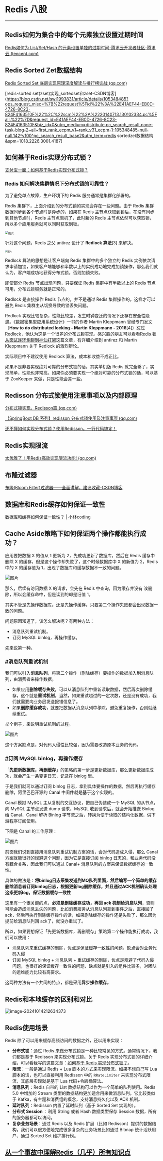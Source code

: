 # Redis 八股

------

## Redis如何为集合中的每个元素独立设置过期时间

[Redis如何为 List/Set/Hash 的元素设置单独的过期时间-腾讯云开发者社区-腾讯云 (tencent.com)](https://cloud.tencent.com/developer/article/2370819)



## Redis Sorted Zet数据结构

[Redis Sorted Set 底层实现原理深度解读与排行榜实战 (qq.com)](https://mp.weixin.qq.com/s/xwmQyhMEpHFD7g2V1JsoSg)

[redis-sorted set(zset)实现_sortedset和zset-CSDN博客](https://blog.csdn.net/swl1993831/article/details/105348485?ops_request_misc=%7B%22request%5Fid%22%3A%22E41AEF44-EB0D-4726-8C23-824F4163510F%22%2C%22scm%22%3A%2220140713.130102334.pc%5Fall.%22%7D&request_id=E41AEF44-EB0D-4726-8C23-824F4163510F&biz_id=0&utm_medium=distribute.pc_search_result.none-task-blog-2~all~first_rank_ecpm_v1~rank_v31_ecpm-1-105348485-null-null.142^v100^pc_search_result_base2&utm_term=redis sortedzet数据结构&spm=1018.2226.3001.4187)



## 如何基于Redis实现分布式锁？

[支付宝一面：如何基于Redis实现分布式锁？](https://mp.weixin.qq.com/s/y8kAflIenRpa4zIwCP_8iA)

### Redis 如何解决集群情况下分布式锁的可靠性？

为了避免单点故障，生产环境下的 Redis 服务通常是集群化部署的。

Redis 集群下，上面介绍到的分布式锁的实现会存在一些问题。由于 Redis 集群数据同步到各个节点时是异步的，如果在 Redis 主节点获取到锁后，在没有同步到其他节点时，Redis 主节点宕机了，此时新的 Redis 主节点依然可以获取锁，所以多个应用服务就可以同时获取到锁。

<img src="https://mmbiz.qpic.cn/mmbiz_png/iaIdQfEric9TwLNZIGgTb8Ywu79icHWJGFOne9WNlPDR8hVPibvqSumwtXshfNkQI2FL30uDUGfKiaE10viaTwUfVmQQ/640?wx_fmt=png&tp=webp&wxfrom=5&wx_lazy=1&wx_co=1" alt="图片" style="zoom:67%;" />

针对这个问题，Redis 之父 antirez 设计了 **Redlock 算法**[3] 来解决。

<img src="https://mmbiz.qpic.cn/mmbiz_png/iaIdQfEric9TwLNZIGgTb8Ywu79icHWJGFOZibRKz6ZYoP5j0vmdjxH4zOONNF1cIPiazFFOKjzDicpLHgMDUVE5j2qg/640?wx_fmt=png&tp=webp&wxfrom=5&wx_lazy=1&wx_co=1" alt="图片" style="zoom:50%;" />

Redlock 算法的思想是让客户端向 Redis 集群中的多个独立的 Redis 实例依次请求申请加锁，如果客户端能够和半数以上的实例成功地完成加锁操作，那么我们就认为，客户端成功地获得分布式锁，否则加锁失败。

即使部分 Redis 节点出现问题，只要保证 Redis 集群中有半数以上的 Redis 节点可用，分布式锁服务就是正常的。

Redlock 是直接操作 Redis 节点的，并不是通过 Redis 集群操作的，这样才可以避免 Redis 集群主从切换导致的锁丢失问题。

Redlock 实现比较复杂，性能比较差，发生时钟变迁的情况下还存在安全性隐患。《数据密集型应用系统设计》一书的作者 Martin Kleppmann 曾经专门发文（**How to do distributed locking - Martin Kleppmann - 2016**[4]）怼过 Redlock，他认为这是一个很差的分布式锁实现。感兴趣的朋友可以看看[Redis 锁从面试连环炮聊到神仙打架](https://mp.weixin.qq.com/s?__biz=Mzg3NjU3NTkwMQ==&mid=2247505097&idx=1&sn=5c03cb769c4458350f4d4a321ad51f5a&source=41&scene=21#wechat_redirect)这篇文章，有详细介绍到 antirez 和 Martin Kleppmann 关于 Redlock 的激烈辩论。

实际项目中不建议使用 Redlock 算法，成本和收益不成正比。

如果不是非要实现绝对可靠的分布式锁的话，其实单机版 Redis 就完全够了，实现简单，性能也非常高。如果你必须要实现一个绝对可靠的分布式锁的话，可以基于 ZooKeeper 来做，只是性能会差一些。



## Redisson 分布式锁使用注意事项以及内部原理

[分布式锁实现，Redisson篇 (qq.com)](https://mp.weixin.qq.com/s/1JEpR6rQTPrZBsSPBNol2w)

[【SpringBoot DB 系列】redisson 分布式锁使用及注意事项 (qq.com)](https://mp.weixin.qq.com/s/EZu0HhEEs9DepQEfzMhHdA)

[还不懂如何实现分布式锁？使用Redisson，一行代码搞定！](https://mp.weixin.qq.com/s/D7gaiodEY1a1yx3tFlNiuw)



## Redis实现限流

[太优雅了！用Redis高效实现限流功能! (qq.com)](https://mp.weixin.qq.com/s/i0aDxP94oEMuw_IKyRD2mg)



## 布隆过滤器

[布隆(Bloom Filter)过滤器——全面讲解，建议收藏-CSDN博客](https://blog.csdn.net/qq_41125219/article/details/119982158)



## 数据库和Redis缓存如何保证一致性

[数据库和缓存如何保证一致性？ | 小林coding](https://xiaolincoding.com/redis/architecture/mysql_redis_consistency.html)



## Cache Aside策略下如何保证两个操作都能执行成功？

应用要把数据 X 的值从 1 更新为 2，先成功更新了数据库，然后在 Redis 缓存中删除 X 的缓存，但是这个操作却失败了，这个时候数据库中 X 的新值为 2，Redis 中的 X 的缓存值为 1，出现了数据库和缓存数据不一致的问题。

![图片](https://cdn.xiaolincoding.com//mysql/other/2a2ea2854bbc3ae8ae86d7da45fa32ee.png)

那么，后续有访问数据 X 的请求，会先在 Redis 中查询，因为缓存并没有 诶删除，所以会缓存命中，但是读到的却是旧值 1。

其实不管是先操作数据库，还是先操作缓存，只要第二个操作失败都会出现数据一致的问题。

问题原因知道了，该怎么解决呢？有两种方法：

- 消息队列重试机制。
- 订阅 MySQL binlog，再操作缓存。

先来说第一种。

### [#](https://xiaolincoding.com/redis/architecture/mysql_redis_consistency.html#消息队列重试机制)消息队列重试机制

我们可以引入**消息队列**，将第二个操作（删除缓存）要操作的数据加入到消息队列，由消费者来操作数据。

- 如果应用**删除缓存失败**，可以从消息队列中重新读取数据，然后再次删除缓存，这个就是**重试机制**。当然，如果重试超过的一定次数，还是没有成功，我们就需要向业务层发送报错信息了。
- 如果**删除缓存成功**，就要把数据从消息队列中移除，避免重复操作，否则就继续重试。

举个例子，来说明重试机制的过程。

![图片](https://cdn.xiaolincoding.com//mysql/other/a4440f0d572612e0832b903e4a62bd2b.png)

这个方案缺点是，对代码入侵性比较强，因为需要改造原本业务的代码。

### [#](https://xiaolincoding.com/redis/architecture/mysql_redis_consistency.html#订阅-mysql-binlog-再操作缓存)订阅 MySQL binlog，再操作缓存

「**先更新数据库，再删缓存**」的策略的第一步是更新数据库，那么更新数据库成功，就会产生一条变更日志，记录在 binlog 里。

于是我们就可以通过订阅 binlog 日志，拿到具体要操作的数据，然后再执行缓存删除，阿里巴巴开源的 Canal 中间件就是基于这个实现的。

Canal 模拟 MySQL 主从复制的交互协议，把自己伪装成一个 MySQL 的从节点，向 MySQL 主节点发送 dump 请求，MySQL 收到请求后，就会开始推送 Binlog 给 Canal，Canal 解析 Binlog 字节流之后，转换为便于读取的结构化数据，供下游程序订阅使用。

下图是 Canal 的工作原理：

![图片](https://cdn.xiaolincoding.com//mysql/other/2ee2280e9f59b6b4879ebdec6eb0cf52.png)

前面我们说到直接用消息队列重试机制方案的话，会对代码造成入侵，那么 Canal 方案就能很好的规避这个问题，因为它是直接订阅 binlog 日志的，和业务代码没有藕合关系，因此我们可以通过 Canal+ 消息队列的方案来保证数据缓存的一致性。

具体的做法是：**将binlog日志采集发送到MQ队列里面，然后编写一个简单的缓存删除消息者订阅binlog日志，根据更新log删除缓存，并且通过ACK机制确认处理这条更新log，保证数据缓存一致性**

这里有一个很关键的点，**必须是删除缓存成功，再回 ack 机制给消息队列**，否则可能会造成消息丢失的问题，比如消费服务从消息队列拿到事件之后，直接回了 ack，然后再执行删除缓存操作的话，如果删除缓存的操作还是失败了，那么因为提前给消息队列回 ack了，就没办重试了。

所以，如果要想保证「先更新数据库，再删缓存」策略第二个操作能执行成功，我们可以使用：

- 消息队列来重试缓存的删除，优点是保证缓存一致性的问题，缺点会对业务代码入侵
- 订阅 MySQL binlog + 消息队列 + 重试缓存的删除，优点是规避了代码入侵问题，也很好的保证缓存一致性的问题，缺点就是引入的组件比较多，对团队的运维能力比较有高要求。

这两种方法有一个共同的特点，都是采用**异步操作缓存**。



## Redis和本地缓存的区别和对比

![image-20241014212634373](assets\image-20241014212634373.png)



## Redis使用场景

Redis 除了可以用来缓存高频访问的数据之外，还以用来实现：

- **分布式锁**：通过 Redis 来做分布式锁是一种比较常见的方式。通常情况下，我们都是基于 Redisson 来实现分布式锁。关于 Redis 实现分布式锁的详细介绍，可以看我写的这篇文章：[如何基于 Redis 实现分布式锁？](https://mp.weixin.qq.com/s?__biz=Mzg2OTA0Njk0OA==&mid=2247534440&idx=1&sn=96a4de944bd62b59fc4c033f93a89bf4&scene=21#wechat_redirect)。
- **限流**：一般是通过 Redis + Lua 脚本的方式来实现限流。如果不想自己写 Lua 脚本的话，也可以直接利用 Redisson 中的 `RRateLimiter` 来实现分布式限流，其底层实现就是基于 Lua 代码+令牌桶算法。
- **消息队列**：Redis 自带的 List 数据结构可以作为一个简单的队列使用。Redis 5.0 中增加的 Stream 类型的数据结构更加适合用来做消息队列。它比较类似于 Kafka，有主题和消费组的概念，支持消息持久化以及 ACK 机制。
- **延时队列**：Redisson 内置了延时队列（基于 Sorted Set 实现的）。
- **分布式 Session** ：利用 String 或者 Hash 数据类型保存 Session 数据，所有的服务器都可以访问。
- **复杂业务场景**：通过 Redis 以及 Redis 扩展（比如 Redisson）提供的数据结构，我们可以很方便地完成很多复杂的业务场景比如通过 Bitmap 统计活跃用户、通过 Sorted Set 维护排行榜。



## [从一个事故中理解Redis（几乎）所有知识点](https://mp.weixin.qq.com/s/39Q5-vvIBmlmRVW8tzdjyA)